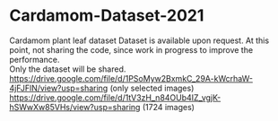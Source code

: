 # Cardamom-Dataset-2021
Cardamom plant leaf dataset
Dataset is available upon request. 
At this point, not sharing the code, since work in progress to improve the performance.  
Only the dataset will be shared.
https://drive.google.com/file/d/1PSoMyw2BxmkC_29A-kWcrhaW-4jFJFlN/view?usp=sharing (only selected images)
https://drive.google.com/file/d/1tV3zH_n84OUb4IZ_vgjK-hSWwXw85VHs/view?usp=sharing (1724 images)
